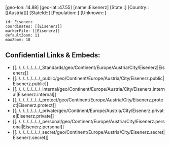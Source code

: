 ﻿---
location: [47.55,14.88]
mapzoom: [7,12] 
mapmarker: city 
type: City
tags:
- geo/City


SpocWebEntityId: 21623
isDeleted: false
confidential: public

---
[geo-lon::14.88]
[geo-lat::47.55]
[name::Eisenerz]
[State::]
[Country::[[Austria]]]
[StateId::]
[Population::]
[Unknown::]


```leaflet
id: Eisenerz
coordinates: [[Eisenerz]]
markerFile: [[Eisenerz]]
defaultZoom: 11 
maxZoom: 18
```


## Confidential Links & Embeds: 
- [[../../../../../../_Standards/geo/Continent/Europe/Austria/City/Eisenerz|Eisenerz]] 
- [[../../../../../../_public/geo/Continent/Europe/Austria/City/Eisenerz.public|Eisenerz.public]] 
- [[../../../../../../_internal/geo/Continent/Europe/Austria/City/Eisenerz.internal|Eisenerz.internal]] 
- [[../../../../../../_protect/geo/Continent/Europe/Austria/City/Eisenerz.protect|Eisenerz.protect]] 
- [[../../../../../../_private/geo/Continent/Europe/Austria/City/Eisenerz.private|Eisenerz.private]] 
- [[../../../../../../_personal/geo/Continent/Europe/Austria/City/Eisenerz.personal|Eisenerz.personal]] 
- [[../../../../../../_secret/geo/Continent/Europe/Austria/City/Eisenerz.secret|Eisenerz.secret]] 
